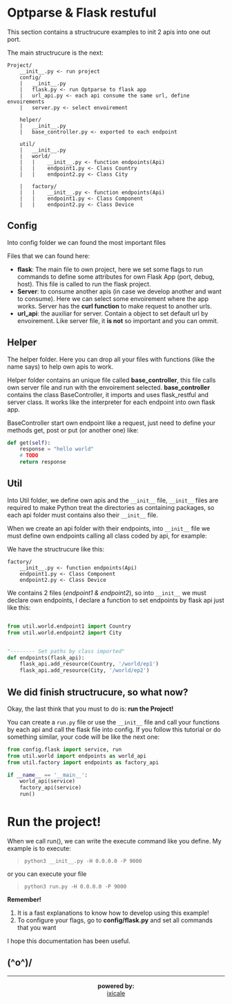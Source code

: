 # Optparse & Flask restuful

This section contains a structrucure examples to init 2 apis into one out port.

The main structrucure is the next:

```
Project/
    __init__.py <- run project
    config/
    |   __init__.py
    |   flask.py <- run Optparse to flask app
    |   url_api.py <- each api consume the same url, define envoirements
    |   server.py <- select envoirement

    helper/
    |   __init__.py
    |   base_controller.py <- exported to each endpoint

    util/
    |   __init__.py
    |   world/
    |   |    __init__.py <- function endpoints(Api)
    |   |    endpoint1.py <- Class Country
    |   |    endpoint2.py <- Class City

    |   factory/
    |   |    __init__.py <- function endpoints(Api)
    |   |    endpoint1.py <- Class Component
    |   |    endpoint2.py <- Class Device
```


## Config
Into config folder we can found the most important files

Files that we can found here:
* **flask**: The main file to own project, here we set some flags to run commands to define some attributes for own Flask App (port, debug, host). This file is called to run the flask project.
* **Server**:  to consume another apis (in case we develop another and want to consume). Here we can select some envoirement where the app works. Server has the **curl function** to make request to another urls.
* **url_api**: the auxiliar for server. Contain a object to set default url by envoirement. Like server file, it **is not** so important and you can ommit.


## Helper

The helper folder. Here you can drop all your files with functions (like the name says) to help own apis to work.

Helper folder contains an unique file called **base_controller**, this file calls own server file and run with the envoirement selected. **base_controller** contains the class BaseController, it imports and uses flask_restful and server class. It works like the interpreter for each endpoint into own flask app.

BaseController start own endpoint like a request, just need to define your methods get, post or put (or another one) like:

```python
def get(self):
    response = "hello world"
    # TODO
    return response
```


## Util

Into Util folder, we define own apis and the `__init__` file, `__init__` files are required to make Python treat the directories as containing packages, so each api folder must contains also their `__init__` file.

When we create an api folder with their endpoints, into `__init__` file we must define own endpoints calling all class coded by api, for example:

We have the structrucure like this:

```
factory/
    __init__.py <- function endpoints(Api)
    endpoint1.py <- Class Component
    endpoint2.py <- Class Device
```

We contains 2 files (*endpoint1 & endpoint2*), so into `__init__` we must declare own endpoints, I declare a function to set endpoints by flask api just like this:

```python

from util.world.endpoint1 import Country
from util.world.endpoint2 import City


"-------- Set paths by class imported"
def endpoints(flask_api):
    flask_api.add_resource(Country, '/world/ep1')
    flask_api.add_resource(City, '/world/ep2')

```


## We did finish structrucure, so what now?

Okay, the last think that you must to do is: **run the Project!**

You can create a `run.py` file or use the `__init__` file and call your functions by each api and call the flask file into config. If you follow this tutorial or do something similar, your code will be like the next one:

```python
from config.flask import service, run
from util.world import endpoints as world_api
from util.factory import endpoints as factory_api

if __name__ == '__main__':
    world_api(service)
    factory_api(service)
    run()

```


# Run the project!

When we call run(), we can write the execute command like you define. My example is to execute:

> `python3 __init__.py -H 0.0.0.0 -P 9000`

or you can execute your file

> `python3 run.py -H 0.0.0.0 -P 9000`


**Remember!**

1. It is a fast explanations to know how to develop using this example!
2. To configure your flags, go to **config/flask.py** and set all commands that you want

I hope this documentation has been useful.

## (^o^)/

<hr/>

<p align="center">
  <b><strong>powered by:</strong></b><br>
  <a href="https://github.com/ixicale">ixicale</a>
</p>
